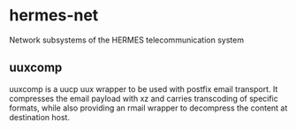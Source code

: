 # hermes-net
Network subsystems of the HERMES telecommunication system


## uuxcomp

uuxcomp is a uucp uux wrapper to be used with postfix email transport. It
compresses the email payload with xz and carries transcoding of specific formats, while
also providing an rmail wrapper to decompress the content at destination host.


